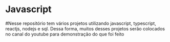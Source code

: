 # Javascript

#Nesse repositório tem vários projetos utilizando javascript, typescript, reactjs, nodejs e sql. Dessa forma, muitos desses projetos serão colocados no canal do youtube para demonstração do que foi feito
